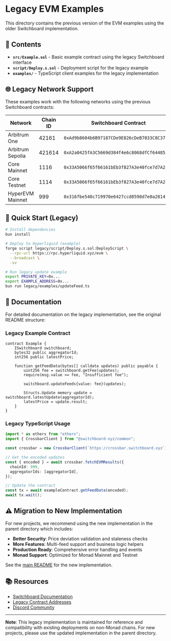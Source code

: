 # Legacy EVM Examples

This directory contains the previous version of the EVM examples using the older Switchboard implementation.

## 📁 Contents

- **`src/Example.sol`** - Basic example contract using the legacy Switchboard interface
- **`script/Deploy.s.sol`** - Deployment script for the legacy example
- **`examples/`** - TypeScript client examples for the legacy implementation

## 🌐 Legacy Network Support

These examples work with the following networks using the previous Switchboard contracts:

| Network | Chain ID | Switchboard Contract |
|---------|----------|---------------------|
| Arbitrum One | 42161 | `0xAd9b8604b6B97187CDe9E826cDeB7033C8C37198` |
| Arbitrum Sepolia | 421614 | `0xA2a0425fA3C5669d384f4e6c8068dfCf64485b3b` |
| Core Mainnet | 1116 | `0x33A5066f65f66161bEb3f827A3e40fce7d7A2e6C` |
| Core Testnet | 1114 | `0x33A5066f65f66161bEb3f827A3e40fce7d7A2e6C` |
| HyperEVM Mainnet | 999 | `0x316fbe540c719970e6427ccd8590d7e0a2814c5d` |

## 🚀 Quick Start (Legacy)

```bash
# Install dependencies
bun install

# Deploy to Hyperliquid (example)
forge script legacy/script/Deploy.s.sol:DeployScript \
  --rpc-url https://rpc.hyperliquid.xyz/evm \
  --broadcast \
  -vv

# Run legacy update example
export PRIVATE_KEY=0x...
export EXAMPLE_ADDRESS=0x...
bun run legacy/examples/updateFeed.ts
```

## 📖 Documentation

For detailed documentation on the legacy implementation, see the original README structure:

### Legacy Example Contract

```solidity
contract Example {
    ISwitchboard switchboard;
    bytes32 public aggregatorId;
    int256 public latestPrice;
    
    function getFeedData(bytes[] calldata updates) public payable {
        uint256 fee = switchboard.getFee(updates);
        require(msg.value >= fee, "Insufficient fee");
        
        switchboard.updateFeeds{value: fee}(updates);
        
        Structs.Update memory update = switchboard.latestUpdate(aggregatorId);
        latestPrice = update.result;
    }
}
```

### Legacy TypeScript Usage

```typescript
import * as ethers from "ethers";
import { CrossbarClient } from "@switchboard-xyz/common";

const crossbar = new CrossbarClient(`https://crossbar.switchboard.xyz`);

// Get the encoded updates
const { encoded } = await crossbar.fetchEVMResults({
  chainId: 999,
  aggregatorIds: [aggregatorId],
});

// Update the contract
const tx = await exampleContract.getFeedData(encoded);
await tx.wait();
```

## ⚠️ Migration to New Implementation

For new projects, we recommend using the new implementation in the parent directory which includes:

- **Better Security**: Price deviation validation and staleness checks
- **More Features**: Multi-feed support and business logic helpers
- **Production Ready**: Comprehensive error handling and events
- **Monad Support**: Optimized for Monad Mainnet and Testnet

See the [main README](../README.md) for the new implementation.

## 📚 Resources

- [Switchboard Documentation](https://docs.switchboard.xyz)
- [Legacy Contract Addresses](https://docs.switchboard.xyz/product-documentation/data-feeds/evm/contract-addresses)
- [Discord Community](https://discord.gg/switchboardxyz)

---

**Note**: This legacy implementation is maintained for reference and compatibility with existing deployments on non-Monad chains. For new projects, please use the updated implementation in the parent directory.

